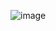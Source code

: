 ![image](https://github.com/soulvi/Retinopathy/assets/147710292/99ef3481-df30-44da-9944-cb24449b648a)
